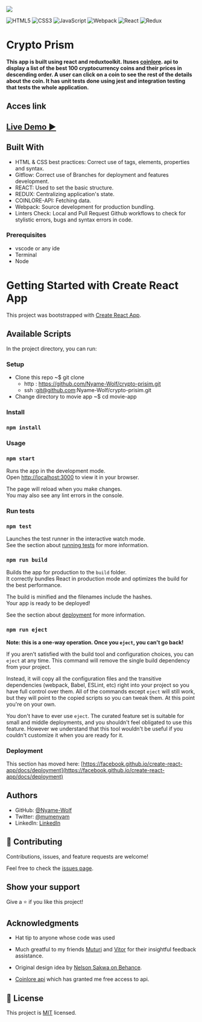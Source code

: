 ![](https://img.shields.io/badge/Microverse-blueviolet)


![HTML5](https://img.shields.io/badge/html5-%23E34F26.svg?style=for-the-badge&logo=html5&logoColor=white) ![CSS3](https://img.shields.io/badge/css3-%231572B6.svg?style=for-the-badge&logo=css3&logoColor=white) ![JavaScript](https://img.shields.io/badge/javascript-%23323330.svg?style=for-the-badge&logo=javascript&logoColor=%23F7DF1E)
![Webpack](https://img.shields.io/badge/webpack-%238DD6F9.svg?style=for-the-badge&logo=webpack&logoColor=black) ![React](https://img.shields.io/badge/react-%2320232a.svg?style=for-the-badge&logo=react&logoColor=%2361DAFB) ![Redux](https://img.shields.io/badge/redux-%23593d88.svg?style=for-the-badge&logo=redux&logoColor=white)

# Crypto Prism

**This app is built using react and reduxtoolkit. Ituses [coinlore](https://api.coinlore.net/api/tickers/). api to display a list of the best 100 cryptocurrency coins and their prices in descending order. A user can click on a coin to see the rest of the details about the coin. It has unit tests done using jest and integration testing that tests the whole application.**



## Acces link
## [Live Demo :arrow_forward:](https://crypto-prism.netlify.app)


## Built With

- HTML & CSS best practices: Correct use of tags, elements, properties and syntax.
- Gitflow: Correct use of Branches for deployment and features development.
- REACT: Used to set the basic structure.
- REDUX: Centralizing application's state.
- COINLORE-API: Fetching data.
- Webpack: Source development for production bundling.
- Linters Check: Local and Pull Request Github workflows to check for stylistic errors, bugs and syntax errors in code.

### Prerequisites

- vscode or any ide
- Terminal
- Node

# Getting Started with Create React App

This project was bootstrapped with [Create React App](https://github.com/facebook/create-react-app).

## Available Scripts

In the project directory, you can run:

### Setup

- Clone this repo ~$ git clone
  - http : https://github.com/Nyame-Wolf/crypto-prisim.git
  - ssh :git@github.com:Nyame-Wolf/crypto-prisim.git
- Change directory to movie app ~$ cd movie-app

### Install

### `npm install`

### Usage

### `npm start`

Runs the app in the development mode.\
Open [http://localhost:3000](http://localhost:3000) to view it in your browser.

The page will reload when you make changes.\
You may also see any lint errors in the console.

### Run tests

### `npm test`

Launches the test runner in the interactive watch mode.\
See the section about [running tests](https://facebook.github.io/create-react-app/docs/running-tests) for more information.

### `npm run build`

Builds the app for production to the `build` folder.\
It correctly bundles React in production mode and optimizes the build for the best performance.

The build is minified and the filenames include the hashes.\
Your app is ready to be deployed!

See the section about [deployment](https://facebook.github.io/create-react-app/docs/deployment) for more information.

### `npm run eject`

**Note: this is a one-way operation. Once you `eject`, you can't go back!**

If you aren't satisfied with the build tool and configuration choices, you can `eject` at any time. This command will remove the single build dependency from your project.

Instead, it will copy all the configuration files and the transitive dependencies (webpack, Babel, ESLint, etc) right into your project so you have full control over them. All of the commands except `eject` will still work, but they will point to the copied scripts so you can tweak them. At this point you're on your own.

You don't have to ever use `eject`. The curated feature set is suitable for small and middle deployments, and you shouldn't feel obligated to use this feature. However we understand that this tool wouldn't be useful if you couldn't customize it when you are ready for it.

### Deployment

This section has moved here: [https://facebook.github.io/create-react-app/docs/deployment](https://facebook.github.io/create-react-app/docs/deployment)



## Authors

- GitHub: [@Nyame-Wolf](https://github.com/Nyame-Wolf)
- Twitter: [@mumenyam](https://twitter.com/mumenyam)
- LinkedIn: [LinkedIn](https://www.linkedin.com/in/mumenya-nyamu-web-designer-data-enthusiast/)

## 🤝 Contributing

Contributions, issues, and feature requests are welcome!

Feel free to check the [issues page](https://github.com/Nyame-Wolf/crypto-prism/issues).

## Show your support

Give a ⭐️ if you like this project!

## Acknowledgments
- Hat tip to anyone whose code was used

- Much greatful to my friends [Muturi](https://github.com/waiyaki)  and  [Vitor](https://github.com/VitorGuedesMadeira) for their insightful feedback assistance.
- Original design idea by [Nelson Sakwa on Behance](https://www.behance.net/sakwadesignstudio).
- [Coinlore api](https://api.coinlore.net/api/tickers/) which has granted me free access to api.

## 📝 License

This project is [MIT](./MIT.md) licensed.
